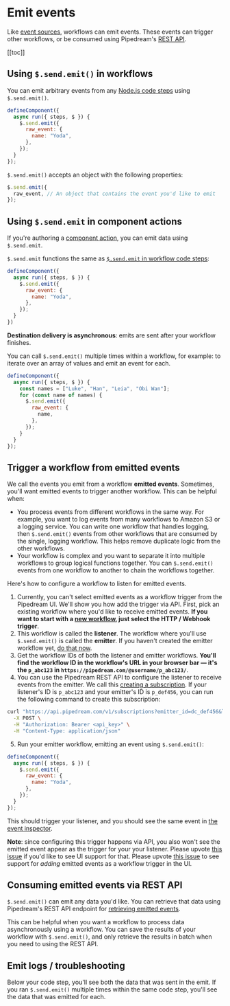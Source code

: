 # Emit events

Like [event sources](/event-sources/), workflows can emit events. These events can trigger other workflows, or be consumed using Pipedream's [REST API](/api/rest/#get-workflow-emits). 

[[toc]]

## Using `$.send.emit()` in workflows

You can emit arbitrary events from any [Node.js code steps](/workflows/steps/code/) using `$.send.emit()`.

```javascript
defineComponent({
  async run({ steps, $ }) {
    $.send.emit({
      raw_event: {
        name: "Yoda",
      },
    });
  }
});
```

`$.send.emit()` accepts an object with the following properties:

```javascript
$.send.emit({
  raw_event, // An object that contains the event you'd like to emit
});
```

## Using `$.send.emit` in component actions

If you're authoring a [component action](/components/actions/), you can emit data using `$.send.emit`.

`$.send.emit` functions the same as [`$.send.emit` in workflow code steps](#using-send-emit-in-workflows):

```javascript
defineComponent({
  async run({ steps, $ }) {
    $.send.emit({
      raw_event: {
        name: "Yoda",
      },
    });
  }
})
```

**Destination delivery is asynchronous**: emits are sent after your workflow finishes.

You can call `$.send.emit()` multiple times within a workflow, for example: to iterate over an array of values and emit an event for each.

```javascript
defineComponent({
  async run({ steps, $ }) {
    const names = ["Luke", "Han", "Leia", "Obi Wan"];
    for (const name of names) {
      $.send.emit({
        raw_event: {
          name,
        },
      });
    }
  }
});
```

## Trigger a workflow from emitted events

We call the events you emit from a workflow **emitted events**. Sometimes, you'll want emitted events to trigger another workflow. This can be helpful when:

- You process events from different workflows in the same way. For example, you want to log events from many workflows to Amazon S3 or a logging service. You can write one workflow that handles logging, then `$.send.emit()` events from other workflows that are consumed by the single, logging workflow. This helps remove duplicate logic from the other workflows.
- Your workflow is complex and you want to separate it into multiple workflows to group logical functions together. You can `$.send.emit()` events from one workflow to another to chain the workflows together.

Here's how to configure a workflow to listen for emitted events.

1. Currently, you can't select emitted events as a workflow trigger from the Pipedream UI. We'll show you how add the trigger via API. First, pick an existing workflow where you'd like to receive emitted events. **If you want to start with a [new workflow](https://pipedream.com/new), just select the HTTP / Webhook trigger**.
2. This workflow is called the **listener**. The workflow where you'll use `$.send.emit()` is called the **emitter**. If you haven't created the emitter workflow yet, [do that now](https://pipedream.com/new).
3. Get the workflow IDs of both the listener and emitter workflows. **You'll find the workflow ID in the workflow's URL in your browser bar — it's the `p_abc123` in `https://pipedream.com/@username/p_abc123/`**.
4. You can use the Pipedream REST API to configure the listener to receive events from the emitter. We call this [creating a subscription](/api/rest/#listen-for-events-from-another-source-or-workflow). If your listener's ID is `p_abc123` and your emitter's ID is `p_def456`, you can run the following command to create this subscription:

```bash
curl "https://api.pipedream.com/v1/subscriptions?emitter_id=dc_def456&listener_id=p_abc123" \
  -X POST \
  -H "Authorization: Bearer <api_key>" \
  -H "Content-Type: application/json"
```

5. Run your emitter workflow, emitting an event using `$.send.emit()`:

```javascript
defineComponent({
  async run({ steps, $ }) {
    $.send.emit({
      raw_event: {
        name: "Yoda",
      },
    });
  }
});
```

This should trigger your listener, and you should see the same event in [the event inspector](/workflows/events/inspect/#the-inspector).

**Note**: since configuring this trigger happens via API, you also won't see the emitted event appear as the trigger for your your listener. Please upvote [this issue](https://github.com/PipedreamHQ/pipedream/issues/241) if you'd like to see UI support for that. Please upvote [this issue](https://github.com/PipedreamHQ/pipedream/issues/682) to see support for _adding_ emitted events as a workflow trigger in the UI.

## Consuming emitted events via REST API

`$.send.emit()` can emit any data you'd like. You can retrieve that data using Pipedream's REST API endpoint for [retrieving emitted events](/api/rest/#get-workflow-emits).

This can be helpful when you want a workflow to process data asynchronously using a workflow. You can save the results of your workflow with `$.send.emit()`, and only retrieve the results in batch when you need to using the REST API.

## Emit logs / troubleshooting

Below your code step, you'll see both the data that was sent in the emit. If you ran `$.send.emit()` multiple times within the same code step, you'll see the data that was emitted for each.

<Footer />
